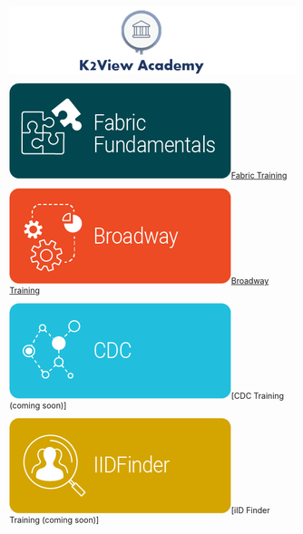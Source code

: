 ![image](/academy/images/academy_header.PNG)

![](/academy/images/asset20.png)[Fabric Training](/academy/Training_Level_1)

![](/academy/images/asset21.png)[Broadway Training](/academy/Broadway/Training_Level_1)

![](/academy/images/asset22.png)[CDC Training (coming soon)]

![](/academy/images/asset23.png)[iID Finder Training (coming soon)]
